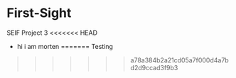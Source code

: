 # First-Sight

SEIF Project 3
<<<<<<< HEAD

- hi i am morten
=======
Testing
>>>>>>> a78a384b2a21cd05a7f000d4a7bd2d9ccad3f9b3
